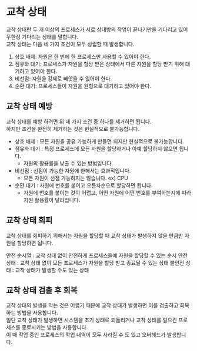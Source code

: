 # 교착 상태

교착 상태란 두 개 이상의 프로세스가 서로 상대방의 작업이 끝나기만을 기다리고 있어 무한정 기다리는 상태를 말합니다.  
교착 상태는 다음 네 가지 조건이 모두 성립할 때 발생합니다.  

1. 상호 배제: 자원은 한 번에 한 프로세스만 사용할 수 있어야 한다.
2. 점유와 대기: 프로세스가 자원을 할당 받은 상태에서 다른 자원을 할당 받기 위해 대기하고 있어야 한다.
3. 비선점: 자원을 강제로 빼앗을 수 없어야 한다.  
4. 순환 대기: 프로세스들이 자원을 원형으로 대기하고 있어야 한다.  

## 교착 상태 예방 
교착 상태를 예방 하려면 위 네 가지 조건 중 하나를 제거하면 됩니다.  
하지만 조건을 완전히 제거하는 것은 현실적으로 불가능합니다.  

- 상호 배제 : 모든 자원을 공유 가능하게 만들면 되지만 현실적으로 불가능합니다.  
- 점유와 대기 : 특정 프로세스에 모든 자원을 할당하거나 아예 할당하지 않으면 됩니다.
  - 자원의 활용률을 낮출 수 있는 방법입니다.
- 비선점 : 선점이 가능한 자원에 한해서는 효과적입니다.
  - 모든 자원이 선점 가능하지는 않습니다. ex) CPU
- 순환 대기 : 자원에 번호를 붙이고 오름차순으로 할당하면 됩니다.
  - 자원에 번호를 붙이는 것이 어렵고, 어떤 자원에 어떤 번호를 부여하는지에 따라 자원 활용률이 달라집니다.

## 교착 상태 회피
교착 상태를 회피하기 위해서는 자원을 할당할 때 교착 상태가 발생하지 않을 만큼만 자원을 할당하면 됩니다.  

안전 순서열 : 교착 상태 없이 안전하게 프로세스들에 자원을 할당할 수 있는 순서
안전 상태 : 교착 상태 없이 모든 프로세스가 자원을 할당 받고 종료될 수 있는 상태
불안전 상태 : 교착 상태가 발생할 수도 있는 상태

## 교착 상태 검출 후 회복
교착 상태의 발생을 막는 것은 어렵기 때문에 교착 상태가 발생하면 이를 검출하고 회복하는 방법을 사용합니다.  
일단 교착 상태가 발생하면 시스템을 초기 상태로 되돌리거나 교착 상태를 일으킨 프로세스를 종료시키는 방법을 사용합니다.  
이 때 작업 중인 프로세스의 작업 내역이 모두 사라질 수 도 있고 오버헤드가 발생합니다.  